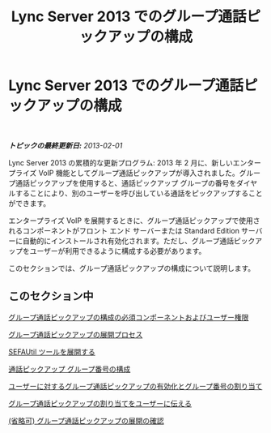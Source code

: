 ﻿---
title: Lync Server 2013 でのグループ通話ピックアップの構成
TOCTitle: Lync Server 2013 でのグループ通話ピックアップの構成
ms:assetid: b4b0a9a0-91c6-43a5-9e2b-a086caeb3f94
ms:mtpsurl: https://technet.microsoft.com/ja-jp/library/JJ945645(v=OCS.15)
ms:contentKeyID: 52056682
ms.date: 05/19/2016
mtps_version: v=OCS.15
ms.translationtype: HT
---

# Lync Server 2013 でのグループ通話ピックアップの構成

 

_**トピックの最終更新日:** 2013-02-01_

Lync Server 2013 の累積的な更新プログラム: 2013 年 2 月に、新しいエンタープライズ VoIP 機能としてグループ通話ピックアップが導入されました。グループ通話ピックアップを使用すると、通話ピックアップ グループの番号をダイヤルすることにより、別のユーザーを呼び出している通話をピックアップすることができます。

エンタープライズ VoIP を展開するときに、グループ通話ピックアップで使用されるコンポーネントがフロント エンド サーバーまたは Standard Edition サーバーに自動的にインストールされ有効化されます。ただし、グループ通話ピックアップをユーザーが利用できるように構成する必要があります。

このセクションでは、グループ通話ピックアップの構成について説明します。

## このセクション中

[グループ通話ピックアップの構成の必須コンポーネントおよびユーザー権限](lync-server-2013-group-call-pickup-configuration-prerequisites-and-user-rights.md)

[グループ通話ピックアップの展開プロセス](lync-server-2013-deployment-process-for-group-call-pickup.md)

[SEFAUtil ツールを展開する](lync-server-2013-deploy-the-sefautil-tool.md)

[通話ピックアップ グループ番号の構成](lync-server-2013-configure-call-pickup-group-numbers.md)

[ユーザーに対するグループ通話ピックアップの有効化とグループ番号の割り当て](lync-server-2013-enable-group-call-pickup-for-users-and-assign-a-group-number.md)

[グループ通話ピックアップの割り当てをユーザーに伝える](lync-server-2013-communicate-group-call-pickup-assignment-to-users.md)

[(省略可) グループ通話ピックアップの展開の確認](lync-server-2013-optional-verify-the-group-call-pickup-deployment.md)

